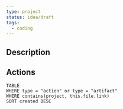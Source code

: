 ```yaml
---
type: project
status: idea/draft
tags:
  - coding
---
```

## Description

## Actions
```dataview
TABLE
WHERE type = "action" or type = "artifact"
WHERE contains(project, this.file.link)
SORT created DESC
```
